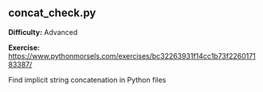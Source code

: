 ## concat_check.py

**Difficulty:** Advanced

**Exercise:** https://www.pythonmorsels.com/exercises/bc32263931f14cc1b73f226017183387/

Find implicit string concatenation in Python files
    